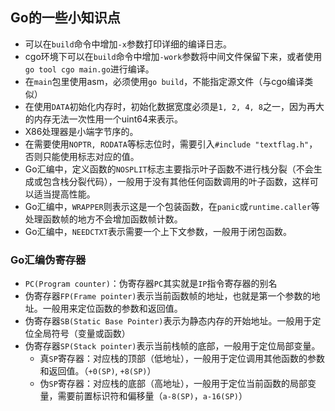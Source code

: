 Go的一些小知识点
-------------


* 可以在`build`命令中增加`-x`参数打印详细的编译日志。
* cgo环境下可以在`build`命令中增加`-work`参数将中间文件保留下来，或者使用`go tool cgo main.go`进行编译。
* 在`main`包里使用asm，必须使用`go build`，不能指定源文件（与cgo编译类似）
* 在使用`DATA`初始化内存时，初始化数据宽度必须是`1, 2, 4, 8`之一，因为再大的内存无法一次性用一个uint64来表示。
* X86处理器是小端字节序的。
* 在需要使用`NOPTR, RODATA`等标志位时，需要引入`#include "textflag.h"`，否则只能使用标志对应的值。
* Go汇编中，定义函数的`NOSPLIT`标志主要指示叶子函数不进行栈分裂（不会生成或包含栈分裂代码），一般用于没有其他任何函数调用的叶子函数，这样可以适当提高性能。
* Go汇编中，`WRAPPER`则表示这是一个包装函数，在`panic`或`runtime.caller`等处理函数帧的地方不会增加函数帧计数。
* Go汇编中，`NEEDCTXT`表示需要一个上下文参数，一般用于闭包函数。

### Go汇编伪寄存器

* `PC(Program counter)`：伪寄存器`PC`其实就是`IP`指令寄存器的别名
* 伪寄存器`FP(Frame pointer)`表示当前函数帧的地址，也就是第一个参数的地址。一般用来定位函数的参数和返回值。
* 伪寄存器`SB(Static Base Pointer)`表示为静态内存的开始地址。一般用于定位全局符号（变量或函数）
* 伪寄存器`SP(Stack pointer)`表示当前栈帧的底部，一般用于定位局部变量。
    * 真`SP`寄存器：对应栈的顶部（低地址），一般用于定位调用其他函数的参数和返回值。（`+0(SP)`, `+8(SP)`）
    * 伪`SP`寄存器：对应栈的底部（高地址），一般用于定位当前函数的局部变量，需要前置标识符和偏移量（`a-8(SP)`，`a-16(SP)`）



